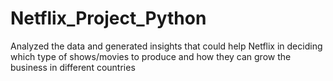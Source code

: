 # Netflix_Project_Python
Analyzed the data and generated insights that could help Netflix in deciding which type of shows/movies to produce and how they can grow the business in different countries
